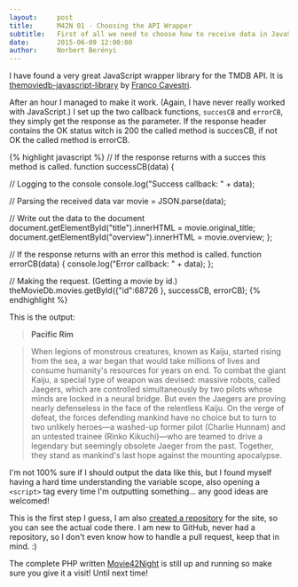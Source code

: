 ```yaml
---
layout:     post
title:      M42N 01 - Choosing the API Wrapper
subtitle:   First of all we need to choose how to receive data in JavaScript.
date:       2015-06-09 12:00:00
author:     Norbert Berényi
---
```


I have found a very great JavaScript wrapper library for the TMDB API. It is [themoviedb-javascript-library](https://github.com/cavestri/themoviedb-javascript-library/) by [Franco Cavestri](https://github.com/cavestri).

After an hour I managed to make it work. (Again, I have never really worked with JavaScript.) I set up the two callback functions, `succesCB` and `errorCB`, they simply get the response as the parameter. If the response header contains the OK status witch is 200 the called method is succesCB, if not OK the called method is errorCB.

{% highlight javascript %}
// If the response returns with a succes this method is called.
function successCB(data) {

  // Logging to the console
  console.log("Success callback: " + data);

  // Parsing the received data
  var movie = JSON.parse(data);

  // Write out the data to the document
  document.getElementById("title").innerHTML = movie.original_title;
  document.getElementById("overview").innerHTML = movie.overview;
};

// If the response returns with an error this method is called.
function errorCB(data) {
    console.log("Error callback: " + data);
};

// Making the request. (Getting a movie by id.)
theMovieDb.movies.getById({"id":68726 }, successCB, errorCB);
{% endhighlight %}

This is the output:
>**Pacific Rim**

>When legions of monstrous creatures, known as Kaiju, started rising from the sea, a war began that would take millions of lives and consume humanity's resources for years on end. To combat the giant Kaiju, a special type of weapon was devised: massive robots, called Jaegers, which are controlled simultaneously by two pilots whose minds are locked in a neural bridge. But even the Jaegers are proving nearly defenseless in the face of the relentless Kaiju. On the verge of defeat, the forces defending mankind have no choice but to turn to two unlikely heroes—a washed-up former pilot (Charlie Hunnam) and an untested trainee (Rinko Kikuchi)—who are teamed to drive a legendary but seemingly obsolete Jaeger from the past. Together, they stand as mankind's last hope against the mounting apocalypse.

I'm not 100% sure if I should output the data like this, but I found myself having a hard time understanding the variable scope, also opening a `<script>` tag every time I'm outputting something... any good ideas are welcomed!

This is the first step I guess, I am also [created a repository](https://github.com/norbert-berenyi/movie42night-js) for the site, so you can see the actual code there. I am new to GitHub, never had a repository, so I don't even know how to handle a pull request, keep that in mind. :)

The complete PHP written [Movie42Night](http://movie42night.com/) is still up and running so make sure you give it a visit! Until next time!
